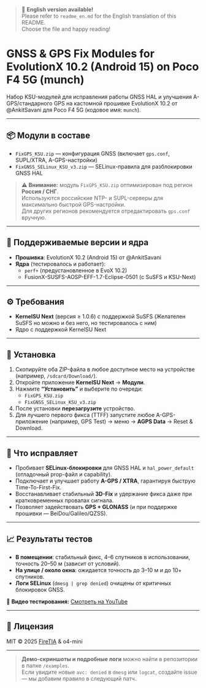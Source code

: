 > 📘 **English version available!**  
> Please refer to `readme_en.md` for the English translation of this README.  
> Choose the file and happy reading!

# GNSS & GPS Fix Modules for EvolutionX 10.2 (Android 15) on Poco F4 5G (munch)

Набор KSU-модулей для исправления работы GNSS HAL и улучшения A-GPS/стандарного GPS на кастомной прошивке EvolutionX 10.2 от @AnkitSavani для Poco F4 5G (кодовое имя: `munch`).

---

## 📦 Модули в составе

- `FixGPS_KSU.zip` — конфигурация GNSS (включает `gps.conf`, SUPL/XTRA, A-GPS-настройки)
- `FixGNSS_SELinux_KSU_v3.zip` — SELinux-правила для разблокировки GNSS HAL

> ⚠️ **Внимание:** модуль `FixGPS_KSU.zip` оптимизирован под регион **Россия / СНГ**.  
> Используются российские NTP- и SUPL-серверы для максимально быстрой GPS-настройки.  
> Для других регионов рекомендуется отредактировать `gps.conf` вручную.

---

## 📱 Поддерживаемые версии и ядра

- **Прошивка**: EvolutionX 10.2 (Android 15) от @AnkitSavani  
- **Ядра** (тестировалось и работает):  
  - `perf+` (предустановленное в EvoX 10.2)  
  - FusionX-SUSFS-AOSP-EFF-1.7-Eclipse-0501 (с SuSFS и KSU-Next)  

---

## ⚙️ Требования

- **KernelSU Next** (версия ≥ 1.0.6) с поддержкой SuSFS (Желателен SuSFS но можно и без него, но тестировалось с ним)
- Ядро с поддержкой KernelSU Next

---

## 🔧 Установка

1. Скопируйте оба ZIP-файла в любое доступное место на устройстве (например, `/sdcard/Download/`).  
2. Откройте приложение **KernelSU Next** → **Модули**.  
3. Нажмите **“Установить”** и выберите по очереди:
   - `FixGPS_KSU.zip`  
   - `FixGNSS_SELinux_KSU_v3.zip`  
4. После установки **перезагрузите** устройство.  
5. Для лучшего первого фикса (TTFF) запустите любое A-GPS-приложение (например, GPS Test) → меню → **AGPS Data** → Reset & Download.

---

## 🚀 Что исправляет

- Пробивает **SELinux-блокировки** для GNSS HAL и `hal_power_default` (отладочный prop-файл и capability).  
- Подключает и улучшает работу **A-GPS / XTRA**, гарантируя быструю Time-To-First-Fix.  
- Восстанавливает стабильный **3D-Fix** и удержание фикса даже при кратковременных провалах сигнала.  
- Позволяет задействовать **GPS + GLONASS** (и при поддержке прошивки — BeiDou/Galileo/QZSS).

---

## 📈 Результаты тестов

- **В помещении**: стабильный фикc, 4–6 спутников в использовании, точность 20–50 м (зависит от условий).  
- **На улице / около окна**: ожидается точность до 3–10 м и до 10+ спутников.  
- **Логи SELinux** (`dmesg | grep denied`) очищены от критичных блокировок GNSS.  

🎥 **Видео тестирования:** [Смотреть на YouTube](https://youtu.be/F7PhC6nSPhc)

---

## 📝 Лицензия

MIT © 2025 [FireTIA](https://github.com/FireTIA) & o4-mini  

---

> **Демо-скриншоты и подробные логи** можно найти в репозитории в папке `/examples`.  
> Если увидите новые `avc: denied` в `dmesg` или `logcat`, создайте issue — мы добавим правило в следующий патч.
